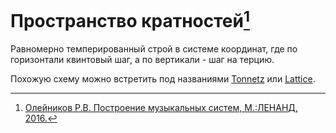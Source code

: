 # Пространство кратностей[^1]

Равномерно темперированный строй в системе координат, где по горизонтали квинтовый шаг, а по вертикали - шаг на терцию.

Похожую схему можно встретить под названиями [Tonnetz](https://en.wikipedia.org/wiki/Tonnetz) или [Lattice](https://en.wikipedia.org/wiki/Lattice_(music)).

[^1]: [Олейников Р.В. Построение музыкальных систем, М.:ЛЕНАНД, 2016.](https://urss.ru/cgi-bin/db.pl?lang=Ru&blang=ru&page=Book&id=294264)
